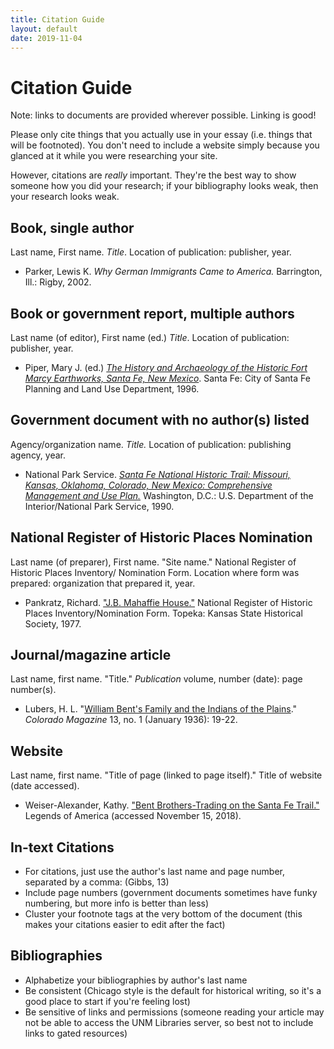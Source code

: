 ```yaml
---
title: Citation Guide
layout: default
date: 2019-11-04
---
```


# Citation Guide

Note: links to documents are provided wherever possible. Linking is good!

Please only cite things that you actually use in your essay (i.e. things that will be footnoted). You don't need to include a website simply because you glanced at it while you were researching your site.

However, citations are _really_ important. They're the best way to show someone how you did your research; if your bibliography looks weak, then your research looks weak.


## Book, single author
Last name, First name. _Title_. Location of publication: publisher, year.

- Parker, Lewis K. _Why German Immigrants Came to America._ Barrington, Ill.: Rigby, 2002.

## Book or government report, multiple authors
Last name (of editor), First name (ed.) _Title_. Location of publication: publisher, year.

- Piper, Mary J. (ed.) [_The History and Archaeology of the Historic Fort Marcy Earthworks, Santa Fe, New Mexico_](https://www.nps.gov/safe/learn/historyculture/upload/History-and-Archeology-of-Fort-Marcy-Earthworks-508.pdf). Santa Fe: City of Santa Fe Planning and Land Use Department, 1996.

## Government document with no author(s) listed
Agency/organization name. _Title._ Location of publication: publishing agency, year.

- National Park Service. [_Santa Fe National Historic Trail: Missouri, Kansas, Oklahoma, Colorado, New Mexico: Comprehensive Management and Use Plan._](https://catalog.hathitrust.org/Record/002444854) Washington, D.C.: U.S. Department of the Interior/National Park Service, 1990.

## National Register of Historic Places Nomination
Last name (of preparer), First name. "Site name." National Register of Historic Places Inventory/
Nomination Form. Location where form was prepared: organization that prepared it, year.

- Pankratz, Richard. ["J.B. Mahaffie House."](https://www.kshs.org/resource/national_register/nominationsNRDB/Johnson_MahaffieJBHouseNR.pdf) National Register of Historic Places Inventory/Nomination Form. Topeka: Kansas State Historical Society, 1977.

## Journal/magazine article
Last name, first name. "Title." _Publication_ volume, number (date): page number(s).

- Lubers, H. L. "[William Bent's Family and the Indians of the Plains](https://www.historycolorado.org/sites/default/files/media/document/2018/ColoradoMagazine_v13n1_January1936.pdf)." _Colorado Magazine_ 13, no. 1 (January 1936): 19-22.

## Website
Last name, first name. "Title of page (linked to page itself)." Title of website (date accessed).
- Weiser-Alexander, Kathy. ["Bent Brothers-Trading on the Santa Fe Trail."](https://www.legendsofamerica.com/bent-brothers/) Legends of America (accessed November 15, 2018).


## In-text Citations
- For citations, just use the author's last name and page number, separated by a comma: (Gibbs, 13)
- Include page numbers (government documents sometimes have funky numbering, but more info is better than less)
- Cluster your footnote tags at the very bottom of the document (this makes your citations easier to edit after the fact)

## Bibliographies
- Alphabetize your bibliographies by author's last name
- Be consistent (Chicago style is the default for historical writing, so it's a good place to start if you're feeling lost)
- Be sensitive of links and permissions (someone reading your article may not be able to access the UNM Libraries server, so best not to include links to gated resources)
